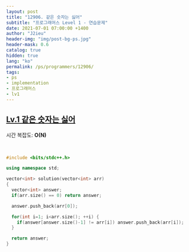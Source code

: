 ```yaml
---
layout: post
title: "12906. 같은 숫자는 싫어"
subtitle: "프로그래머스 Level 1 - 연습문제"
date: 2021-07-01 07:00:00 +1400
author: "J2ieu"
header-img: "img/post-bg-ps.jpg"
header-mask: 0.6
catalog: true
hidden: true
lang: "ko"
permalink: /ps/programmers/12906/
tags:
- ps
- implementation
- 프로그래머스
- lv1
---
```


## [Lv.1 같은 숫자는 싫어](https://programmers.co.kr/learn/courses/30/lessons/12906)

시간 복잡도: **O(N)**

<br> 

```cpp
#include <bits/stdc++.h>

using namespace std;

vector<int> solution(vector<int> arr) 
{
  vector<int> answer;
  if(arr.size() == 0) return answer;

  answer.push_back(arr[0]);

  for(int i=1; i<arr.size(); ++i) {
    if(answer[answer.size()-1] != arr[i]) answer.push_back(arr[i]);
  }

  return answer;
}
```